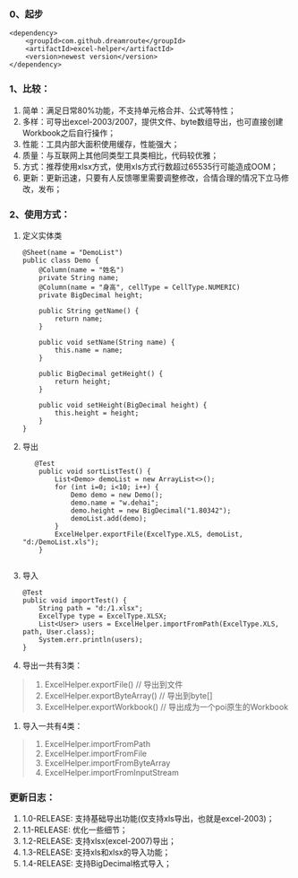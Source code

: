 ### 0、起步
```
<dependency>
    <groupId>com.github.dreamroute</groupId>
    <artifactId>excel-helper</artifactId>
    <version>newest version</version>
</dependency>
```

### 1、比较：
1. 简单：满足日常80%功能，不支持单元格合并、公式等特性；
1. 多样：可导出excel-2003/2007，提供文件、byte数组导出，也可直接创建Workbook之后自行操作；
1. 性能：工具内部大面积使用缓存，性能强大；
1. 质量：与互联网上其他同类型工具类相比，代码较优雅；
1. 方式：推荐使用xlsx方式，使用xls方式行数超过65535行可能造成OOM；
1. 更新：更新迅速，只要有人反馈哪里需要调整修改，合情合理的情况下立马修改，发布；

### 2、使用方式：
1. 定义实体类

    ```
    @Sheet(name = "DemoList")
    public class Demo {
        @Column(name = "姓名")
        private String name;
        @Column(name = "身高", cellType = CellType.NUMERIC)
        private BigDecimal height;
    
        public String getName() {
            return name;
        }
    
        public void setName(String name) {
            this.name = name;
        }
    
        public BigDecimal getHeight() {
            return height;
        }
    
        public void setHeight(BigDecimal height) {
            this.height = height;
        }
    }
    ```
1. 导出

    ```
       @Test
        public void sortListTest() {
            List<Demo> demoList = new ArrayList<>();
            for (int i=0; i<10; i++) {
                Demo demo = new Demo();
                demo.name = "w.dehai";
                demo.height = new BigDecimal("1.80342");
                demoList.add(demo);
            }
            ExcelHelper.exportFile(ExcelType.XLS, demoList, "d:/DemoList.xls");
        }
        
    ```
1. 导入

    ```
    @Test
    public void importTest() {
        String path = "d:/1.xlsx";
        ExcelType type = ExcelType.XLSX;
        List<User> users = ExcelHelper.importFromPath(ExcelType.XLS, path, User.class);
        System.err.println(users);
    }
    ```
1. 导出一共有3类：

> 1. ExcelHelper.exportFile()            // 导出到文件
> 1. ExcelHelper.exportByteArray()   // 导出到byte[]
> 1. ExcelHelper.exportWorkbook()   // 导出成为一个poi原生的Workbook

1. 导入一共有4类：

> 1. ExcelHelper.importFromPath
> 1. ExcelHelper.importFromFile
> 1. ExcelHelper.importFromByteArray
> 1. ExcelHelper.importFromInputStream

### 更新日志：
1. 1.0-RELEASE: 支持基础导出功能(仅支持xls导出，也就是excel-2003)；
1. 1.1-RELEASE: 优化一些细节；
1. 1.2-RELEASE: 支持xlsx(excel-2007)导出；
1. 1.3-RELEASE: 支持xls和xlsx的导入功能；
1. 1.4-RELEASE: 支持BigDecimal格式导入；
